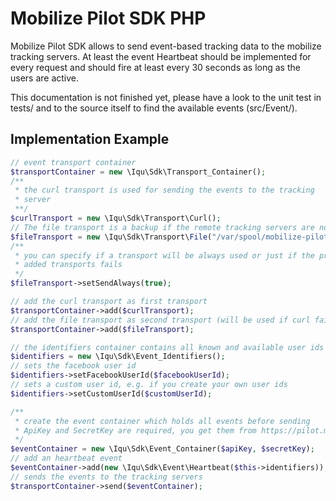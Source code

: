 # Mobilize Pilot SDK PHP

Mobilize Pilot SDK allows to send event-based tracking data to the mobilize tracking servers.
At least the event Heartbeat should be implemented for every request and should fire at least every 30 seconds as long as the users are active.

This documentation is not finished yet, please have a look to the unit test in tests/ and to the source itself to find the available events (src/Event/).

## Implementation Example

```php
// event transport container
$transportContainer = new \Iqu\Sdk\Transport_Container();
/**
 * the curl transport is used for sending the events to the tracking
 * server
 **/
$curlTransport = new \Iqu\Sdk\Transport\Curl();
// The file transport is a backup if the remote tracking servers are not reachable
$fileTransport = new \Iqu\Sdk\Transport\File("/var/spool/mobilize-pilot/failed-events/");
/**
 * you can specify if a transport will be always used or just if the previous
 * added transports fails
 */
$fileTransport->setSendAlways(true);

// add the curl transport as first transport
$transportContainer->add($curlTransport);
// add the file transport as second transport (will be used if curl fails and setSendAlways(false))
$transportContainer->add($fileTransport);

// the identifiers container contains all known and available user ids
$identifiers = new \Iqu\Sdk\Event_Identifiers();
// sets the facebook user id
$identifiers->setFacebookUserId($facebookUserId);
// sets a custom user id, e.g. if you create your own user ids
$identifiers->setCustomUserId($customUserId);

/**
 * create the event container which holds all events before sending
 * ApiKey and SecretKey are required, you get them from https://pilot.mobilizemygame.com.
 */
$eventContainer = new \Iqu\Sdk\Event_Container($apiKey, $secretKey);
// add an heartbeat event
$eventContainer->add(new \Iqu\Sdk\Event\Heartbeat($this->identifiers));
// sends the events to the tracking servers
$transportContainer->send($eventContainer);
```